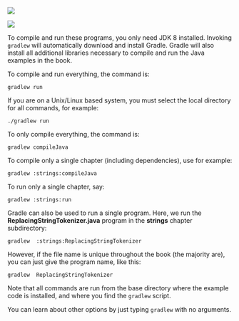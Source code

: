 [![](https://travis-ci.org/BruceEckel/OnJava8-Examples.svg?branch=master)](https://travis-ci.org/BruceEckel/OnJava8-Examples)

[![](https://ci.appveyor.com/api/projects/status/github/BruceEckel/OnJava8-Examples)](https://ci.appveyor.com/project/BruceEckel/onjava-examples)

To compile and run these programs, you only need JDK 8 installed. 
Invoking `gradlew` will automatically download and install Gradle.
Gradle will also install all additional libraries necessary to compile
and run the Java examples in the book.

To compile and run everything, the command is:

`gradlew run`

If you are on a Unix/Linux based system, you must select the local directory for all commands, for example:

`./gradlew run`

To only compile everything, the command is:

`gradlew compileJava`

To compile only a single chapter (including dependencies), use for example:

`gradlew :strings:compileJava`

To run only a single chapter, say:

`gradlew :strings:run`

Gradle can also be used to run a single program. Here, we run the **ReplacingStringTokenizer.java**
program in the **strings** chapter subdirectory:

`gradlew  :strings:ReplacingStringTokenizer`

However, if the file name is unique throughout the book (the majority are), you can just give the
program name, like this:

`gradlew  ReplacingStringTokenizer`

Note that all commands are run from the base directory where the example code is installed, and where you find the
`gradlew` script.

You can learn about other options by just typing `gradlew` with no arguments.

